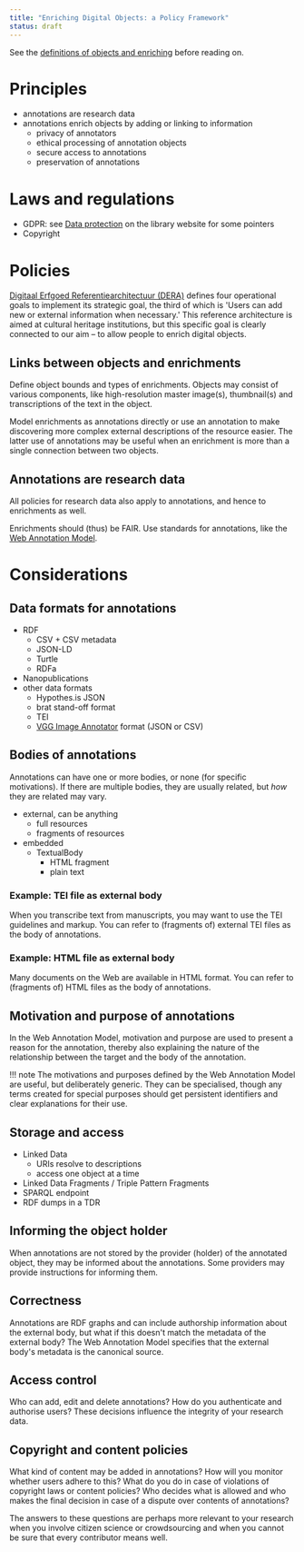 ```yaml
---
title: "Enriching Digital Objects: a Policy Framework"
status: draft
---
```


See the [definitions of objects and enriching](index.md#definitions-of-terms) before reading on.

# Principles 

- annotations are research data
- annotations enrich objects by adding or linking to information
    - privacy of annotators
    - ethical processing of annotation objects
    - secure access to annotations
    - preservation of annotations

# Laws and regulations

- GDPR: see [Data protection](https://www.library.universiteitleiden.nl/researchers/data-management/rdm-checklist#working-with-personal-data-and-data-protection) on the library website for some pointers
- Copyright

# Policies

[Digitaal Erfgoed Referentiearchitectuur (DERA)][dera] defines four operational goals to implement its strategic goal,
the third of which is 'Users can add new or external information when necessary.'
This reference architecture is aimed at cultural heritage institutions, but this specific goal
is clearly connected to our aim – to allow people to enrich digital objects.

[dera]: https://www.netwerkdigitaalerfgoed.nl/wp-content/uploads/2018/11/181107-DERA2.0_def.pdf

## Links between objects and enrichments

Define object bounds and types of enrichments. Objects may consist of various components, like high-resolution master image(s), thumbnail(s) and transcriptions of the text in the object.

Model enrichments as annotations directly or use an annotation to make discovering more complex external descriptions of the resource easier.
The latter use of annotations may be useful when an enrichment is more than a single connection between two objects.

## Annotations are research data

All policies for research data also apply to annotations, and hence to enrichments as well.

Enrichments should (thus) be FAIR.
Use standards for annotations, like the [Web Annotation Model](https://www.w3.org/TR/annotation-model/).

# Considerations

## Data formats for annotations

- RDF
    - CSV + CSV metadata
    - JSON-LD
    - Turtle
    - RDFa
- Nanopublications
- other data formats
    - Hypothes.is JSON
    - brat stand-off format
    - TEI
    - [VGG Image Annotator](https://gitlab.com/vgg/via) format (JSON or CSV)

## Bodies of annotations

Annotations can have one or more bodies, or none (for specific motivations). If there are multiple bodies, they are usually related, but *how* they are related may vary.

- external, can be anything
    - full resources
    - fragments of resources
- embedded
    - TextualBody
        - HTML fragment
        - plain text

### Example: TEI file as external body

When you transcribe text from manuscripts, you may want to use the TEI guidelines and markup.
You can refer to (fragments of) external TEI files as the body of annotations.

### Example: HTML file as external body

Many documents on the Web are available in HTML format. You can refer to (fragments of) HTML files as the body of annotations.

## Motivation and purpose of annotations

In the Web Annotation Model, motivation and purpose are used to present a reason for the annotation, thereby also explaining the nature of the relationship between the target and the body of the annotation.

!!! note
    The motivations and purposes defined by the Web Annotation Model are useful, but deliberately generic. They can be specialised, though any terms created for special purposes should get persistent identifiers and clear explanations for their use.

## Storage and access

- Linked Data
    - URIs resolve to descriptions
    - access one object at a time
- Linked Data Fragments / Triple Pattern Fragments
- SPARQL endpoint
- RDF dumps in a TDR

## Informing the object holder

When annotations are not stored by the provider (holder) of the annotated object, they may be informed about the annotations. Some providers may provide instructions for informing them.

## Correctness

Annotations are RDF graphs and can include authorship information about the external body, but what if this doesn't match the metadata of the external body? The Web Annotation Model specifies that the external body's metadata is the canonical source.

## Access control

Who can add, edit and delete annotations? How do you authenticate and authorise users?
These decisions influence the integrity of your research data.

## Copyright and content policies

What kind of content may be added in annotations? How will you monitor whether users adhere to this?
What do you do in case of violations of copyright laws or content policies?
Who decides what is allowed and who makes the final decision in case of a dispute over contents of annotations?

The answers to these questions are perhaps more relevant to your research when you involve citizen science or crowdsourcing
and when you cannot be sure that every contributor means well.
